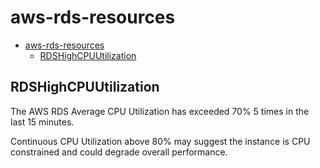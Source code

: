 # aws-rds-resources

- [aws-rds-resources](#aws-rds-resources)
  - [RDSHighCPUUtilization](#rdshighcpuutilization)

## RDSHighCPUUtilization

The AWS RDS Average CPU Utilization has exceeded 70% 5 times in the last 15 minutes. 

Continuous CPU Utilization above 80% may suggest the instance is CPU constrained and could degrade overall performance.

